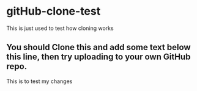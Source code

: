 # gitHub-clone-test
This is just used to test how cloning works

## You should Clone this and add some text below this line, then try uploading to your own GitHub repo.
This is to test my changes
